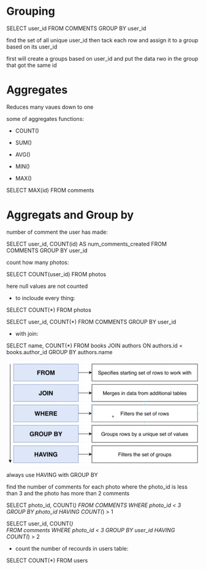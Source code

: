 # Grouping

SELECT user_id 
FROM COMMENTS 
GROUP BY user_id

find the set of all unique user_id then tack each row and assign it to a group based on its user_id

first will create a groups based on user_id  and put the data rwo in the group that got the same id 


# Aggregates

Reduces many vaues down to one 

some of aggregates functions:

 * COUNT()

 * SUM()

 * AVG()

 * MIN()

 * MAX()

SELECT MAX(id)
FROM comments

# Aggregats and Group by

number of comment the user has made:

SELECT user_id, COUNT(id) AS num_comments_created
FROM COMMENTS 
GROUP BY user_id



count how many photos: 

SELECT COUNT(user_id) FROM photos

here null values are not counted 


- to incloude every thing:

SELECT COUNT(*) FROM photos


SELECT user_id, COUNT(*)
FROM COMMENTS 
GROUP BY user_id


- with join:

SELECT name, COUNT(*)
FROM books 
JOIN authors ON authors.id = books.author_id
GROUP BY authors.name

![alt text](keywords.png "keywords")


always use HAVING with GROUP BY


find the number of comments for each photo 
where 
the photo_id is less than 3
and
the photo has more than 2 comments 

SELECT photo_id, COUNT(*) 
FROM COMMENTS 
WHERE photo_id < 3
GROUP BY photo_id
HAVING COUNT(*) > 1



SELECT user_id, COUNT(*)  
FROM comments
WHERE photo_id < 3
GROUP BY user_id
HAVING COUNT(*) > 2


- count the number of recourds in users table:

SELECT  COUNT(*) FROM users